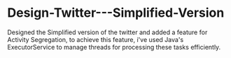 # Design-Twitter---Simplified-Version
Designed the Simplified version of the twitter and added a feature for Activity Segregation, to achieve this feature, i've used Java's ExecutorService to manage threads for processing these tasks efficiently.
